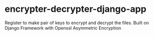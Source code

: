 # encrypter-decrypter-django-app
Register to make pair of keys to encrypt and decrypt the files. Built on Django Framework with Openssl Asymmetric Encryption
